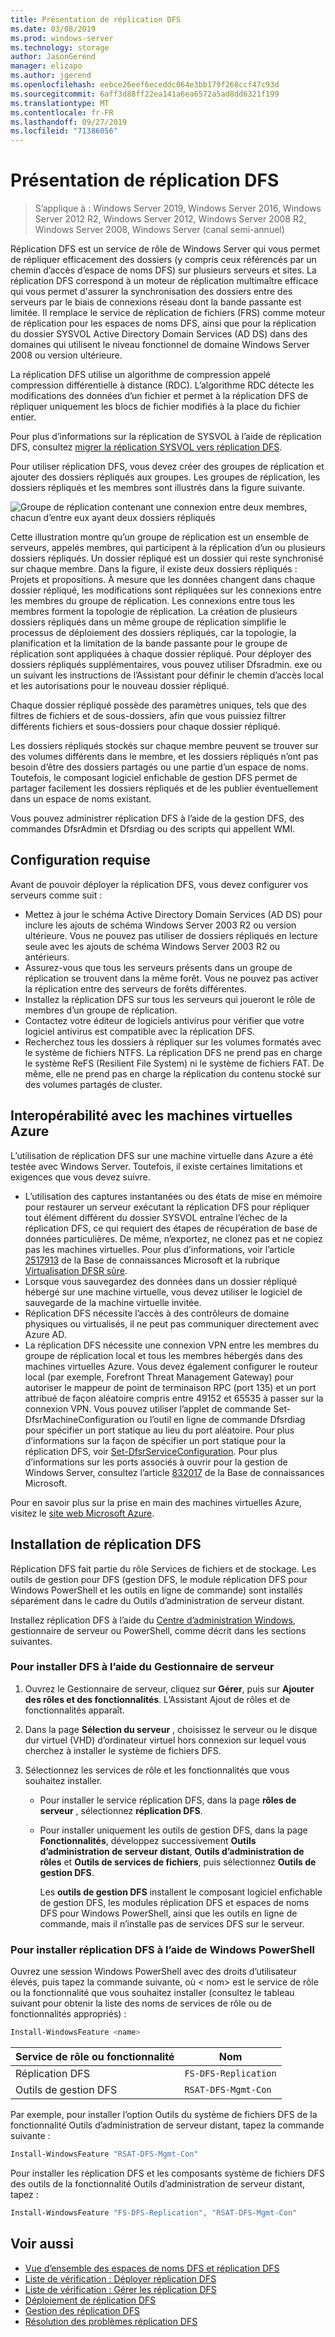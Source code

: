 ```yaml
---
title: Présentation de réplication DFS
ms.date: 03/08/2019
ms.prod: windows-server
ms.technology: storage
author: JasonGerend
manager: elizapo
ms.author: jgerend
ms.openlocfilehash: eebce26eef6eceddc064e3bb179f268ccf47c93d
ms.sourcegitcommit: 6aff3d88ff22ea141a6ea6572a5ad8dd6321f199
ms.translationtype: MT
ms.contentlocale: fr-FR
ms.lasthandoff: 09/27/2019
ms.locfileid: "71386056"
---
```

# <a name="dfs-replication-overview"></a>Présentation de réplication DFS

> S’applique à : Windows Server 2019, Windows Server 2016, Windows Server 2012 R2, Windows Server 2012, Windows Server 2008 R2, Windows Server 2008, Windows Server (canal semi-annuel)

Réplication DFS est un service de rôle de Windows Server qui vous permet de répliquer efficacement des dossiers (y compris ceux référencés par un chemin d’accès d’espace de noms DFS) sur plusieurs serveurs et sites. La réplication DFS correspond à un moteur de réplication multimaître efficace qui vous permet d'assurer la synchronisation des dossiers entre des serveurs par le biais de connexions réseau dont la bande passante est limitée. Il remplace le service de réplication de fichiers (FRS) comme moteur de réplication pour les espaces de noms DFS, ainsi que pour la réplication du dossier SYSVOL Active Directory Domain Services (AD DS) dans des domaines qui utilisent le niveau fonctionnel de domaine Windows Server 2008 ou version ultérieure.

La réplication DFS utilise un algorithme de compression appelé compression différentielle à distance (RDC). L’algorithme RDC détecte les modifications des données d’un fichier et permet à la réplication DFS de répliquer uniquement les blocs de fichier modifiés à la place du fichier entier.

Pour plus d’informations sur la réplication de SYSVOL à l’aide de réplication DFS, consultez [migrer la réplication SYSVOL vers réplication DFS](migrate-sysvol-to-dfsr.md).

Pour utiliser réplication DFS, vous devez créer des groupes de réplication et ajouter des dossiers répliqués aux groupes. Les groupes de réplication, les dossiers répliqués et les membres sont illustrés dans la figure suivante.

![Groupe de réplication contenant une connexion entre deux membres, chacun d’entre eux ayant deux dossiers répliqués](media/dfsr-overview.gif)

Cette illustration montre qu’un groupe de réplication est un ensemble de serveurs, appelés membres, qui participent à la réplication d’un ou plusieurs dossiers répliqués. Un dossier répliqué est un dossier qui reste synchronisé sur chaque membre. Dans la figure, il existe deux dossiers répliqués : Projets et propositions. À mesure que les données changent dans chaque dossier répliqué, les modifications sont répliquées sur les connexions entre les membres du groupe de réplication. Les connexions entre tous les membres forment la topologie de réplication.
La création de plusieurs dossiers répliqués dans un même groupe de réplication simplifie le processus de déploiement des dossiers répliqués, car la topologie, la planification et la limitation de la bande passante pour le groupe de réplication sont appliquées à chaque dossier répliqué. Pour déployer des dossiers répliqués supplémentaires, vous pouvez utiliser Dfsradmin. exe ou un suivant les instructions de l’Assistant pour définir le chemin d’accès local et les autorisations pour le nouveau dossier répliqué.

Chaque dossier répliqué possède des paramètres uniques, tels que des filtres de fichiers et de sous-dossiers, afin que vous puissiez filtrer différents fichiers et sous-dossiers pour chaque dossier répliqué.

Les dossiers répliqués stockés sur chaque membre peuvent se trouver sur des volumes différents dans le membre, et les dossiers répliqués n’ont pas besoin d’être des dossiers partagés ou une partie d’un espace de noms. Toutefois, le composant logiciel enfichable de gestion DFS permet de partager facilement les dossiers répliqués et de les publier éventuellement dans un espace de noms existant.

Vous pouvez administrer réplication DFS à l’aide de la gestion DFS, des commandes DfsrAdmin et Dfsrdiag ou des scripts qui appellent WMI.

## <a name="requirements"></a>Configuration requise

Avant de pouvoir déployer la réplication DFS, vous devez configurer vos serveurs comme suit :

- Mettez à jour le schéma Active Directory Domain Services (AD DS) pour inclure les ajouts de schéma Windows Server 2003 R2 ou version ultérieure. Vous ne pouvez pas utiliser de dossiers répliqués en lecture seule avec les ajouts de schéma Windows Server 2003 R2 ou antérieurs.
- Assurez-vous que tous les serveurs présents dans un groupe de réplication se trouvent dans la même forêt. Vous ne pouvez pas activer la réplication entre des serveurs de forêts différentes.
- Installez la réplication DFS sur tous les serveurs qui joueront le rôle de membres d’un groupe de réplication.
- Contactez votre éditeur de logiciels antivirus pour vérifier que votre logiciel antivirus est compatible avec la réplication DFS.
- Recherchez tous les dossiers à répliquer sur les volumes formatés avec le système de fichiers NTFS. La réplication DFS ne prend pas en charge le système ReFS (Resilient File System) ni le système de fichiers FAT. De même, elle ne prend pas en charge la réplication du contenu stocké sur des volumes partagés de cluster.

## <a name="interoperability-with-azure-virtual-machines"></a>Interopérabilité avec les machines virtuelles Azure

L’utilisation de réplication DFS sur une machine virtuelle dans Azure a été testée avec Windows Server. Toutefois, il existe certaines limitations et exigences que vous devez suivre.

- L’utilisation des captures instantanées ou des états de mise en mémoire pour restaurer un serveur exécutant la réplication DFS pour répliquer tout élément différent du dossier SYSVOL entraîne l’échec de la réplication DFS, ce qui requiert des étapes de récupération de base de données particulières. De même, n’exportez, ne clonez pas et ne copiez pas les machines virtuelles. Pour plus d’informations, voir l’article [2517913](http://support.microsoft.com/kb/2517913) de la Base de connaissances Microsoft et la rubrique [Virtualisation DFSR sûre](https://blogs.technet.microsoft.com/filecab/2013/04/05/safely-virtualizing-dfsr/).
- Lorsque vous sauvegardez des données dans un dossier répliqué hébergé sur une machine virtuelle, vous devez utiliser le logiciel de sauvegarde de la machine virtuelle invitée.
- Réplication DFS nécessite l’accès à des contrôleurs de domaine physiques ou virtualisés, il ne peut pas communiquer directement avec Azure AD.
- La réplication DFS nécessite une connexion VPN entre les membres du groupe de réplication local et tous les membres hébergés dans des machines virtuelles Azure. Vous devez également configurer le routeur local (par exemple, Forefront Threat Management Gateway) pour autoriser le mappeur de point de terminaison RPC (port 135) et un port attribué de façon aléatoire compris entre 49152 et 65535 à passer sur la connexion VPN. Vous pouvez utiliser l’applet de commande Set-DfsrMachineConfiguration ou l’outil en ligne de commande Dfsrdiag pour spécifier un port statique au lieu du port aléatoire. Pour plus d’informations sur la façon de spécifier un port statique pour la réplication DFS, voir [Set-DfsrServiceConfiguration](https://docs.microsoft.com/powershell/module/dfsr/set-dfsrserviceconfiguration). Pour plus d’informations sur les ports associés à ouvrir pour la gestion de Windows Server, consultez l’article [832017](http://support.microsoft.com/kb/832017) de la Base de connaissances Microsoft.

Pour en savoir plus sur la prise en main des machines virtuelles Azure, visitez le [site web Microsoft Azure](https://docs.microsoft.com/azure/virtual-machines/).

## <a name="installing-dfs-replication"></a>Installation de réplication DFS

Réplication DFS fait partie du rôle Services de fichiers et de stockage. Les outils de gestion pour DFS (gestion DFS, le module réplication DFS pour Windows PowerShell et les outils en ligne de commande) sont installés séparément dans le cadre du Outils d’administration de serveur distant.

Installez réplication DFS à l’aide du [Centre d’administration Windows](../../manage/windows-admin-center/understand/windows-admin-center.md), gestionnaire de serveur ou PowerShell, comme décrit dans les sections suivantes.

### <a name="to-install-dfs-by-using-server-manager"></a>Pour installer DFS à l’aide du Gestionnaire de serveur

1. Ouvrez le Gestionnaire de serveur, cliquez sur **Gérer**, puis sur **Ajouter des rôles et des fonctionnalités**. L’Assistant Ajout de rôles et de fonctionnalités apparaît.

2. Dans la page **Sélection du serveur** , choisissez le serveur ou le disque dur virtuel (VHD) d’ordinateur virtuel hors connexion sur lequel vous cherchez à installer le système de fichiers DFS.

3. Sélectionnez les services de rôle et les fonctionnalités que vous souhaitez installer.

    - Pour installer le service réplication DFS, dans la page **rôles de serveur** , sélectionnez **réplication DFS**.

    - Pour installer uniquement les outils de gestion DFS, dans la page **Fonctionnalités**, développez successivement **Outils d’administration de serveur distant**, **Outils d’administration de rôles** et **Outils de services de fichiers**, puis sélectionnez **Outils de gestion DFS**.

         Les **outils de gestion DFS** installent le composant logiciel enfichable de gestion DFS, les modules réplication DFS et espaces de noms DFS pour Windows PowerShell, ainsi que les outils en ligne de commande, mais il n’installe pas de services DFS sur le serveur.

### <a name="to-install-dfs-replication-by-using-windows-powershell"></a>Pour installer réplication DFS à l’aide de Windows PowerShell

Ouvrez une session Windows PowerShell avec des droits d’utilisateur élevés, puis tapez la commande suivante, où < nom\> est le service de rôle ou la fonctionnalité que vous souhaitez installer (consultez le tableau suivant pour obtenir la liste des noms de services de rôle ou de fonctionnalités appropriés) :

```PowerShell
Install-WindowsFeature <name>
```

|Service de rôle ou fonctionnalité|Nom|
|---|---|
|Réplication DFS|`FS-DFS-Replication`|
|Outils de gestion DFS|`RSAT-DFS-Mgmt-Con`|

Par exemple, pour installer l’option Outils du système de fichiers DFS de la fonctionnalité Outils d’administration de serveur distant, tapez la commande suivante :

```PowerShell
Install-WindowsFeature "RSAT-DFS-Mgmt-Con"
```

Pour installer les réplication DFS et les composants système de fichiers DFS des outils de la fonctionnalité Outils d’administration de serveur distant, tapez :

```PowerShell
Install-WindowsFeature "FS-DFS-Replication", "RSAT-DFS-Mgmt-Con"
```

## <a name="see-also"></a>Voir aussi

- [Vue d’ensemble des espaces de noms DFS et réplication DFS](https://docs.microsoft.com/previous-versions/windows/it-pro/windows-server-2012-R2-and-2012/jj127250(v%3dws.11))
- [Liste de vérification : Déployer réplication DFS](https://docs.microsoft.com/previous-versions/windows/it-pro/windows-server-2008-R2-and-2008/cc772201(v%3dws.11))
- [Liste de vérification : Gérer les réplication DFS](https://docs.microsoft.com/previous-versions/windows/it-pro/windows-server-2008-R2-and-2008/cc755035(v%3dws.11))
- [Déploiement de réplication DFS](https://docs.microsoft.com/previous-versions/windows/it-pro/windows-server-2008-R2-and-2008/cc770925(v%3dws.11))
- [Gestion des réplication DFS](https://docs.microsoft.com/previous-versions/windows/it-pro/windows-server-2008-R2-and-2008/cc770925(v%3dws.11))
- [Résolution des problèmes réplication DFS](https://docs.microsoft.com/previous-versions/windows/it-pro/windows-server-2008-R2-and-2008/cc732802(v%3dws.11))
